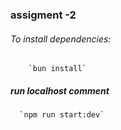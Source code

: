 ### assigment -2 
  ###### To install dependencies:

        `bun install`
   ##### run localhost comment 
        
      `npm run start:dev`


